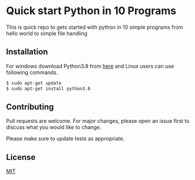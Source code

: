 
# Quick start Python in 10 Programs

This is quick repo to gets started with python in 10 simple programs from hello world to simple file handling 

## Installation

For windows download Python3.8 from [here](https://www.python.org/ftp/python/3.8.6/python-3.8.6-amd64.exe) and Linux users can use following commands.

```bash
$ sudo apt-get update
$ sudo apt-get install python3.8
```



## Contributing
Pull requests are welcome. For major changes, please open an issue first to discuss what you would like to change.

Please make sure to update tests as appropriate.

## License
[MIT](https://choosealicense.com/licenses/mit/)
